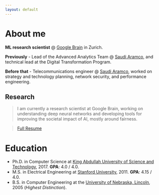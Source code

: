 ```yaml
---
layout: default
---
```


# About me

**ML research scientist** @ [Google Brain](https://research.google/teams/brain/) in Zurich. 

**Previously** - Lead of the Advanced Analytics Team @ [Saudi Aramco](https://www.aramco.com/), and technical lead at the Digital Transformation Program. 

**Before that** - Telecommunications engineer @ [Saudi Aramco](https://www.aramco.com/), worked on strategy and technology planning, network security, and performance engineering.

## Research

> I am currently a research scientist at Google Brain, working on understanding deep neural networks and developing tools for improving the societal impact of AI, mostly around fairness.

> [Full Resume](./ibrahim_alabdulmohsin.pdf)


# Education

*   Ph.D. in Computer Science at [King Abdullah University of Science and Technology](https://www.kaust.edu.sa/), 2017. **GPA**: 4.0 / 4.0.
*   M.S. in Electrical Engineering at [Stanford University](https://www.stanford.edu/), 2011. **GPA**: 4.15 / 4.0.
*   B.S. in Computer Engineering at the [University of Nebraska, Lincoln](https://www.unl.edu/), 2005 (_Highest Distinction_). 

